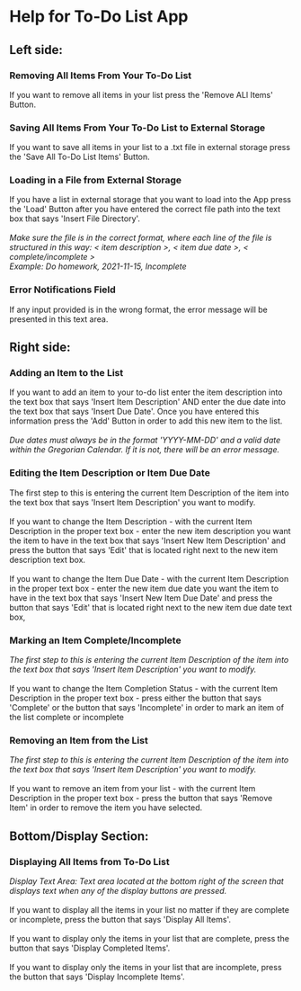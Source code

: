 # Help for To-Do List App
## Left side:
### **Removing All Items From Your To-Do List**
If you want to remove all items in your list press the 'Remove ALl Items' Button.
### **Saving All Items From Your To-Do List to External Storage**
If you want to save all items in your list to a .txt file in external storage press the 'Save All To-Do List Items' Button.
### **Loading in a File from External Storage**
If you have a list in external storage that you want to load into the App press the 'Load' Button after you have entered the correct file path into the text box that says 'Insert File Directory'.<br><br>
*Make sure the file is in the correct format, where each line of the file is structured in this way: < item description >, < item due date >, < complete/incomplete >
<br> Example: Do homework, 2021-11-15, Incomplete*
### **Error Notifications Field**
If any input provided is in the wrong format, the error message will be presented in this text area.
## Right side:
### **Adding an Item to the List**
If you want to add an item to your to-do list enter the item description into the text box that says 'Insert Item Description' AND enter the due date into the text box that says 'Insert Due Date'. Once you have entered this information press the 'Add' Button in order to add this new item to the list.<br><br>
*Due dates must always be in the format 'YYYY-MM-DD' and a valid date within the Gregorian Calendar. If it is not, there will be an error message.*
### **Editing the Item Description or Item Due Date**
The first step to this is entering the current Item Description of the item into the text box that says 'Insert Item Description' you want to modify.
<br><br>If you want to change the Item Description - with the current Item Description in the proper text box - enter the new item description you want the item to have in the text box that says 'Insert New Item Description' and press the button that says 'Edit' that is located right next to the new item description text box.
<br><br>If you want to change the Item Due Date - with the current Item Description in the proper text box - enter the new item due date you want the item to have in the text box that says 'Insert New Item Due Date' and press the button that says 'Edit' that is located right next to the new item due date text box,
### **Marking an Item Complete/Incomplete**
*The first step to this is entering the current Item Description of the item into the text box that says 'Insert Item Description' you want to modify.*
<br><br>If you want to change the Item Completion Status - with the current Item Description in the proper text box - press either the button that says 'Complete' or the button that says 'Incomplete' in order to mark an item of the list complete or incomplete
### **Removing an Item from the List**
*The first step to this is entering the current Item Description of the item into the text box that says 'Insert Item Description' you want to modify.*
<br><br>If you want to remove an item from your list - with the current Item Description in the proper text box - press the button that says 'Remove Item' in order to remove the item you have selected.
## Bottom/Display Section:
### **Displaying All Items from To-Do List**
*Display Text Area: Text area located at the bottom right of the screen that displays text when any of the display buttons are pressed.*
<br><br>If you want to display all the items in your list no matter if they are complete or incomplete, press the button that says 'Display All Items'.
<br><br>If you want to display only the items in your list that are complete, press the button that says 'Display Completed Items'.
<br><br>If you want to display only the items in your list that are incomplete, press the button that says 'Display Incomplete Items'.